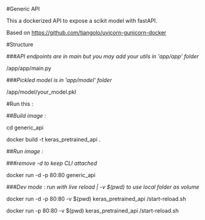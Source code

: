 #Generic API

This a dockerized API to expose a scikit model with fastAPI.

Based on https://github.com/tiangolo/uvicorn-gunicorn-docker

#Structure 

###*API endpoints are in main but you may add your utils in 'app/app' folder*

/app/app/main.py 

###*Pickled model is in 'app/model' folder*

/app/model/your_model.pkl

#Run this :

##*Build image :*

cd generic_api

docker build -t keras_pretrained_api .

##*Run image :*

###*remove -d to keep CLI attached*

docker run -d -p 80:80 generic_api

###*Dev mode : run with live reload | -v $(pwd) to use local folder as volume*

docker run -d -p 80:80 -v $(pwd) keras_pretrained_api /start-reload.sh

docker run -p 80:80 -v $(pwd) keras_pretrained_api /start-reload.sh
